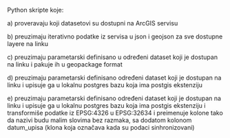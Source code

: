 Python skripte koje:

a) proveravaju koji datasetovi su dostupni na ArcGIS servisu

b) preuzimaju iterativno podatke iz servisa u json i geojson za sve dostupne layere na linku

c) preuzimaju parametarski definisano u određeni dataset koji je dostupan na linku i pakuje ih u geopackage format

d) preuzimaju parametarski definisano određeni dataset koji je dostupan na linku i upisuje ga u lokalnu postgres bazu koja ima postgis ekstenziju

e) preuzimaju parametarski definisano određeni dataset koji je dostupan na linku i upisuje ga u lokalnu postgres bazu koja ima postgis ekstenziju i 
transformiše podatke iz EPSG:4326 u EPSG:32634 i preimenuje kolone tako da nazivi budu malim slovima bez razmaka, sa dodatom kolonom datum_upisa (klona koja označava kada su podaci sinhronizovani)
